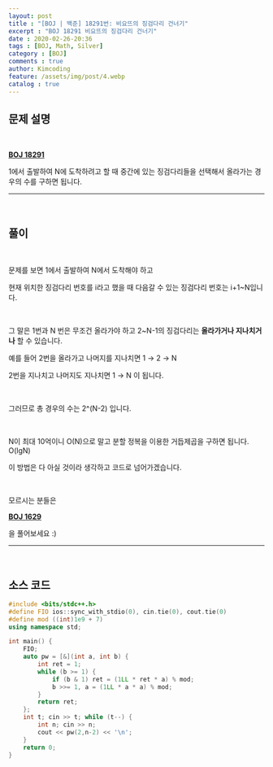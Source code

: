 ```yaml
---
layout: post
title : "[BOJ | 백준] 18291번: 비요뜨의 징검다리 건너기"
excerpt : "BOJ 18291 비요뜨의 징검다리 건너기"
date : 2020-02-26-20:36
tags : [BOJ, Math, Silver]
category : [BOJ]
comments : true
author: Kimcoding
feature: /assets/img/post/4.webp
catalog : true
---
```


## 문제 설명

<br/>

**[BOJ 18291](https://www.acmicpc.net/problem/18291)**

1에서 출발하여 N에 도착하려고 할 때 중간에 있는 징검다리들을 선택해서 올라가는 경우의 수를 구하면 됩니다.

---
<br/>

## 풀이

<br/>

문제를 보면 1에서 출발하여 N에서 도착해야 하고

현재 위치한 징검다리 번호를 i라고 했을 때 다음갈 수 있는 징검다리 번호는 i+1~N입니다.

<br/>

그 말은 1번과 N 번은 무조건 올라가야 하고 2~N-1의 징검다리는 **올라가거나 지나치거나** 할 수 있습니다.

예를 들어 2번을 올라가고 나머지를 지나치면 1 → 2 → N

2번을 지나치고 나머지도 지나치면 1 → N 이 됩니다.

<br/>

그러므로 총 경우의 수는 2^(N-2) 입니다.

<br/>

N이 최대 10억이니 O(N)으로 말고 분할 정복을 이용한 거듭제곱을 구하면 됩니다. O(lgN)

이 방법은 다 아실 것이라 생각하고 코드로 넘어가겠습니다.

<br/>

모르시는 분들은

**[BOJ 1629](https://www.acmicpc.net/problem/1629)**

을 풀어보세요 :)

---

<br/>

## <i class="fa fa-code"></i> 소스 코드

```cpp
#include <bits/stdc++.h>
#define FIO ios::sync_with_stdio(0), cin.tie(0), cout.tie(0)
#define mod ((int)1e9 + 7)
using namespace std;

int main() {
	FIO;
	auto pw = [&](int a, int b) {
		int ret = 1;
		while (b >= 1) {
			if (b & 1) ret = (1LL * ret * a) % mod;
			b >>= 1, a = (1LL * a * a) % mod;
		}
		return ret;
	};
	int t; cin >> t; while (t--) {
		int n; cin >> n;
		cout << pw(2,n-2) << '\n';
	}
	return 0;
}
```

